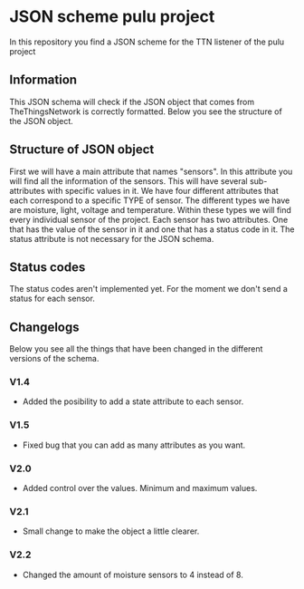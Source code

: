 # JSON scheme pulu project

In this repository you find a JSON scheme for the TTN listener of the pulu project

## Information

This JSON schema will check if the JSON object that comes from TheThingsNetwork is correctly formatted. Below you see the structure of the JSON object.

## Structure of JSON object

First we will have a main attribute that names "sensors". In this attribute you will find all the information of the sensors. This will have several sub-attributes with specific values in it. We have four different attributes that each correspond to a specific TYPE of sensor. The different types we have are moisture, light, voltage and temperature. Within these types we will find every individual sensor of the project. Each sensor has two attributes. One that has the value of the sensor in it and one that has a status code in it. The status attribute is not necessary for the JSON schema.

## Status codes

The status codes aren't implemented yet. For the moment we don't send a status for each sensor.

## Changelogs

Below you see all the things that have been changed in the different versions of the schema.

### V1.4

* Added the posibility to add a state attribute to each sensor.

### V1.5

* Fixed bug that you can add as many attributes as you want.

### V2.0

* Added control over the values. Minimum and maximum values.

### V2.1

* Small change to make the object a little clearer.

### V2.2

* Changed the amount of moisture sensors to 4 instead of 8.
